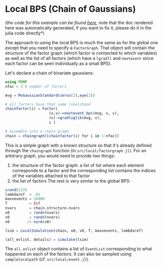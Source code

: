# Local BPS (Chain of Gaussians)

(*the code for this example can be found [here](https://github.com/alan-turing-institute/PDMP.jl/blob/master/test/ex_lbps1.jl)*, note that the doc rendered here was automatically generated, if you want to fix it, please do it in the julia code directly*)

The approach to using the local BPS is much the same as for the global one
except that you need to specify a `FactorGraph`.
That object will contain the structure of the factor graph (which factor is
connected to which variables) as well as the list of all factors (which have a
`lgradll` and `nextevent` since each factor can be seen individually as a small
BPS).

Let's declare a chain of bivariate gaussians:
```julia
using PDMP
nfac = 3 # number of factors

mvg = MvGaussianStandard(zeros(2),eye(2))

# all factors have that same likelihood
chainfactor(i) = Factor(
                    (x,v)->nextevent_bps(mvg, x, v),
                    (x)->gradloglik(mvg, x),
                    i )

# assemble into a chain graph
chain = chaingraph([chainfactor(i) for i in 1:nfac])
```
This is a simple graph with a known structure so that it's already defined
through the `chaingraph` function (in `src/local/factorgraph.jl`). For an
arbitrary graph, you would need to provide two things:
1. the structure of the factor graph: a list of list where each element
corresponds to a factor and the corresponding list contains the indices of the
variables attached to that factor
2. the list of factors
The rest is very similar to the global BPS:
```julia
srand(123)
lambdaref  = .01
maxnevents = 10000
T          = Inf
nvars      = chain.structure.nvars
x0         = randn(nvars)
v0         = randn(nvars)
v0        /= norm(v0)

lsim = LocalSimulation(chain, x0, v0, T, maxnevents, lambdaref)

(all_evlist, details) = simulate(lsim)
```
The `all_evlist` object contains a list of `EventList` corresponding to what
happened on each of the factors. It can also be sampled using `samplelocalpath`
(cf. `src/local/event.jl`).
